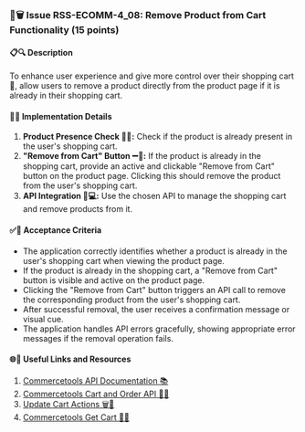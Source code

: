 ### 🛒🗑️ Issue RSS-ECOMM-4_08: Remove Product from Cart Functionality (15 points)

#### 📋🔍 Description

To enhance user experience and give more control over their shopping cart 🛒, allow users to remove a product directly from the product page if it is already in their shopping cart.

#### 🔨🧰 Implementation Details

1. **Product Presence Check 🕵️‍♂️:** Check if the product is already present in the user's shopping cart.
2. **"Remove from Cart" Button ➖🛒:** If the product is already in the shopping cart, provide an active and clickable "Remove from Cart" button on the product page. Clicking this should remove the product from the user's shopping cart.
3. **API Integration 🔄💻:** Use the chosen API to manage the shopping cart and remove products from it.

#### ✅🎯 Acceptance Criteria

- The application correctly identifies whether a product is already in the user's shopping cart when viewing the product page.
- If the product is already in the shopping cart, a "Remove from Cart" button is visible and active on the product page.
- Clicking the "Remove from Cart" button triggers an API call to remove the corresponding product from the user's shopping cart.
- After successful removal, the user receives a confirmation message or visual cue.
- The application handles API errors gracefully, showing appropriate error messages if the removal operation fails.

#### 🌐🔗 Useful Links and Resources

1. [Commercetools API Documentation 📚](https://docs.commercetools.com/api)
2. [Commercetools Cart and Order API 🛒🧾](https://docs.commercetools.com/api/projects/carts)
3. [Update Cart Actions 🗑️🔢](https://docs.commercetools.com/api/projects/me-carts#update-actions)
4. [Commercetools Get Cart 🛒👀](https://docs.commercetools.com/api/projects/me-carts#get-active-cart)
